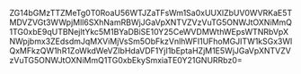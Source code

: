 ZG14bGMzTTZMeTg0T0RoaU56WTJZaTFsWm1Sa0xUUXlZbUV0WVRKaE5TMDVZVGt3WWpjMll6SXhNamRBWjJGaVpXNTVZVzVuTG5ONWJtOXNiMmQ1TG0xbE9qUTBNejltYkc5M1BYaDBiSE10Y25CeWVDMWthWEpsWTNRbVpXNWpjbmx3ZEdsdmJqMXViMjVsSm5ObFkzVnlhWFI1UFhoMGJITW1kSGx3WlQxMFkzQW1hR1ZoWkdWeVZIbHdaVDF1YjI1bEptaHZjM1E5WjJGaVpXNTVZVzVuTG5ONWJtOXNiMmQ1TG0xbEkySmxiaTE0Y21GNURRbz0=
